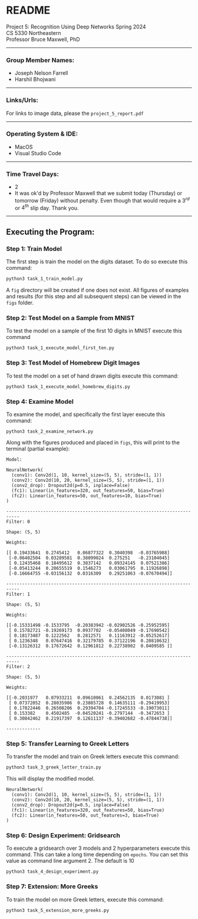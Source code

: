 # README  
Project 5: Recognition Using Deep Networks
Spring 2024  
CS 5330 Northeastern  
Professor Bruce Maxwell, PhD
___

### Group Member Names:
* Joseph Nelson Farrell 
* Harshil Bhojwani

___

### Links/Urls:

For links to image data, please the ```project_5_report.pdf```
___

### Operating System & IDE:
* MacOS
* Visual Studio Code

___

### Time Travel Days:
* 2
* It was ok'd by Professor Maxwell that we submit today (Thursday) or tomorrow (Friday) without penalty. Even though that would require a $3^{rd}$ or $4^{th}$ slip day. Thank you. 

___
## Executing the Program:

### Step 1: Train Model

The first step is train the model on the digits dataset. To do so execute this command:
```bash
python3 task_1_train_model.py
```
A ```fig``` directory will be created if one does not exist. All figures of examples and results (for this step and all subsequent steps) can be viewed in the ```figs``` folder.

### Step 2: Test Model on a Sample from MNIST

To test the model on a sample of the first $10$ digits in MNIST execute this command
```
python3 task_1_execute_model_first_ten.py
```

### Step 3: Test Model of Homebrew Digit Images
To test the model on a set of hand drawn digits execute this command:
```
python3 task_1_execute_model_homebrew_digits.py
```

### Step 4: Examine Model
To examine the model, and specifically the first layer execute this command:
```
python3 task_2_examine_network.py
```
Along with the figures produced and placed in ```figs```, this will print to the terminal (partial example):
```
Model: 

NeuralNetwork(
  (conv1): Conv2d(1, 10, kernel_size=(5, 5), stride=(1, 1))
  (conv2): Conv2d(10, 20, kernel_size=(5, 5), stride=(1, 1))
  (conv2_drop): Dropout2d(p=0.5, inplace=False)
  (fc1): Linear(in_features=320, out_features=50, bias=True)
  (fc2): Linear(in_features=50, out_features=10, bias=True)
)

---------------------------------------------------------------------------
Filter: 0

Shape: (5, 5)

Weights:

[[ 0.19433641  0.2745412   0.06877322  0.3040398  -0.03765988]
 [-0.06402504  0.03289581  0.38099024  0.275251   -0.23104045]
 [ 0.12435468  0.18495612  0.3837142   0.09324145  0.07521386]
 [-0.05413244  0.20655519  0.1546273   0.03061795  0.11926898]
 [-0.16664755 -0.03156132  0.0316309   0.29251063 -0.07670494]]

---------------------------------------------------------------------------
Filter: 1

Shape: (5, 5)

Weights:

[[-0.15331498 -0.1533795  -0.20383942 -0.02902526 -0.25952595]
 [ 0.15782721 -0.19269173  0.0937702  -0.05408049 -0.17690542]
 [ 0.18173487  0.1222562   0.2812571   0.11163912 -0.05252617]
 [ 0.1236348   0.07647416  0.32179785  0.37122196  0.20810632]
 [-0.13126312  0.17672642  0.12961812  0.22738902  0.0409585 ]]

---------------------------------------------------------------------------
Filter: 2

Shape: (5, 5)

Weights:

[[-0.2031977   0.07933211  0.09610061  0.24562135  0.0173081 ]
 [ 0.07372052  0.28035986  0.23885728  0.14635111 -0.29419953]
 [ 0.17822446  0.26508206  0.29394704 -0.17245533 -0.19073011]
 [ 0.153382    0.4502485  -0.04520241 -0.2797144  -0.3472653 ]
 [ 0.30842462  0.21917397  0.12611137 -0.39402682 -0.47844738]]

-------------
```

### Step 5: Transfer Learning to Greek Letters
To transfer the model and train on Greek letters execute this command:
```bash
python3 task_3_greek_letter_train.py
```
This will display the modified model.
```
NeuralNetwork(
  (conv1): Conv2d(1, 10, kernel_size=(5, 5), stride=(1, 1))
  (conv2): Conv2d(10, 20, kernel_size=(5, 5), stride=(1, 1))
  (conv2_drop): Dropout2d(p=0.5, inplace=False)
  (fc1): Linear(in_features=320, out_features=50, bias=True)
  (fc2): Linear(in_features=50, out_features=3, bias=True)
)
```
### Step 6: Design Experiment: Gridsearch
To execute a gridsearch over 3 models and 2 hyperparameters execute this command. This can take a long time depending on ```epochs```. You can set this value as command line argument $2$. The default is $10$
```
python3 task_4_design_experiment.py
```

### Step 7: Extension: More Greeks
To train the model on more Greek letters, execute this command:
```
python3 task_5_extension_more_greeks.py
```



